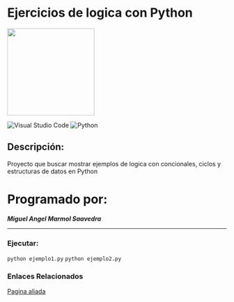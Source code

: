 # Ejercicios de logica con Python

<p aling="center">
  <img width='200' heinght='350' src="https://www.icog.es/cursos/wp-content/uploads/2020/09/phyton.png">
</p>

![Visual Studio Code](https://img.shields.io/badge/Visual%20Studio%20Code-0078d7.svg?style=for-the-badge&logo=visual-studio-code&logoColor=white)
![Python](https://img.shields.io/badge/python-3670A0?style=for-the-badge&logo=python&logoColor=ffdd54)

## Descripción:
Proyecto que buscar mostrar ejemplos de logica con concionales, ciclos y estructuras de datos en Python

# Programado por:
***Miguel Angel Marmol Saavedra***
***

### Ejecutar:

`python ejemplo1.py`
`python ejemplo2.py`

### Enlaces Relacionados

[Pagina aliada](http://www.facebook.com)

